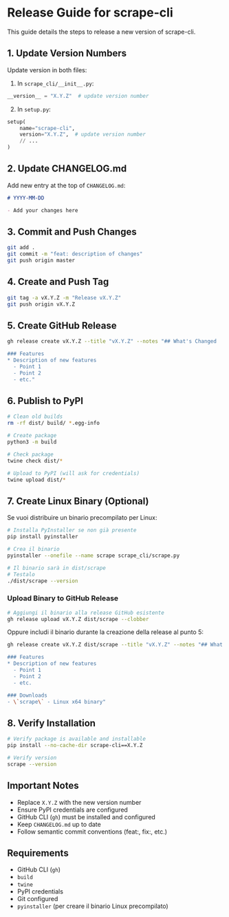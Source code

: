 # Release Guide for scrape-cli

This guide details the steps to release a new version of scrape-cli.

## 1. Update Version Numbers

Update version in both files:

1. In `scrape_cli/__init__.py`:
```python
__version__ = "X.Y.Z"  # update version number
```

2. In `setup.py`:
```python
setup(
    name="scrape-cli",
    version="X.Y.Z",  # update version number
    // ...
)
```

## 2. Update CHANGELOG.md

Add new entry at the top of `CHANGELOG.md`:

```markdown
# YYYY-MM-DD

- Add your changes here
```

## 3. Commit and Push Changes

```bash
git add .
git commit -m "feat: description of changes"
git push origin master
```

## 4. Create and Push Tag

```bash
git tag -a vX.Y.Z -m "Release vX.Y.Z"
git push origin vX.Y.Z
```

## 5. Create GitHub Release

```bash
gh release create vX.Y.Z --title "vX.Y.Z" --notes "## What's Changed

### Features
* Description of new features
  - Point 1
  - Point 2
  - etc."
```

## 6. Publish to PyPI

```bash
# Clean old builds
rm -rf dist/ build/ *.egg-info

# Create package
python3 -m build

# Check package
twine check dist/*

# Upload to PyPI (will ask for credentials)
twine upload dist/*
```

## 7. Create Linux Binary (Optional)

Se vuoi distribuire un binario precompilato per Linux:

```bash
# Installa PyInstaller se non già presente
pip install pyinstaller

# Crea il binario
pyinstaller --onefile --name scrape scrape_cli/scrape.py

# Il binario sarà in dist/scrape
# Testalo
./dist/scrape --version
```

### Upload Binary to GitHub Release

```bash
# Aggiungi il binario alla release GitHub esistente
gh release upload vX.Y.Z dist/scrape --clobber
```

Oppure includi il binario durante la creazione della release al punto 5:

```bash
gh release create vX.Y.Z dist/scrape --title "vX.Y.Z" --notes "## What's Changed

### Features
* Description of new features
  - Point 1
  - Point 2
  - etc.

### Downloads
- \`scrape\` - Linux x64 binary"
```

## 8. Verify Installation

```bash
# Verify package is available and installable
pip install --no-cache-dir scrape-cli==X.Y.Z

# Verify version
scrape --version
```

## Important Notes

- Replace `X.Y.Z` with the new version number
- Ensure PyPI credentials are configured
- GitHub CLI (`gh`) must be installed and configured
- Keep `CHANGELOG.md` up to date
- Follow semantic commit conventions (feat:, fix:, etc.)

## Requirements

- GitHub CLI (`gh`)
- `build`
- `twine`
- PyPI credentials
- Git configured
- `pyinstaller` (per creare il binario Linux precompilato)

